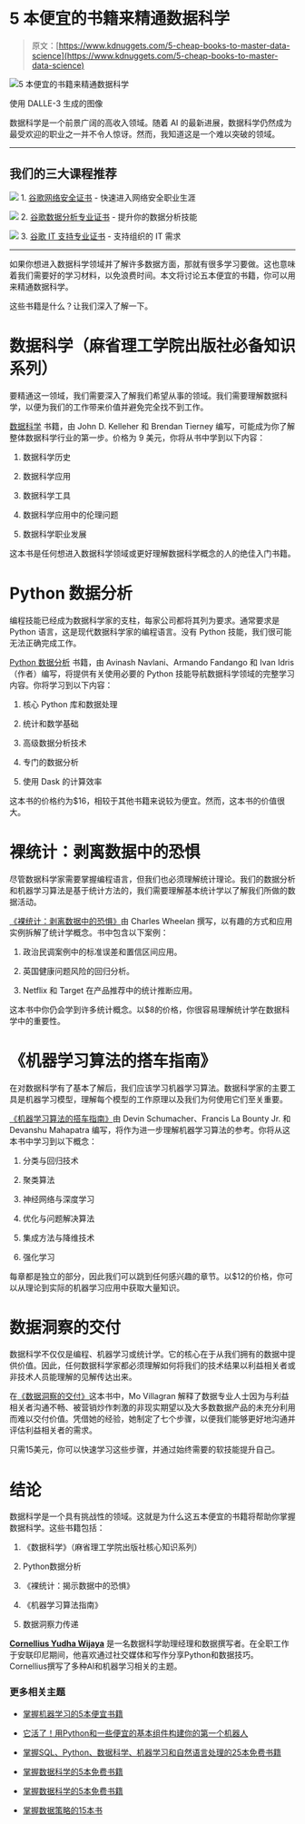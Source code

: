 # 5 本便宜的书籍来精通数据科学

> 原文：[https://www.kdnuggets.com/5-cheap-books-to-master-data-science](https://www.kdnuggets.com/5-cheap-books-to-master-data-science)

![5 本便宜的书籍来精通数据科学](../Images/4443dfbcfaf3dafde19feb7eeecba651.png)

使用 DALLE-3 生成的图像

数据科学是一个前景广阔的高收入领域。随着 AI 的最新进展，数据科学仍然成为最受欢迎的职业之一并不令人惊讶。然而，我知道这是一个难以突破的领域。

* * *

## 我们的三大课程推荐

![](../Images/0244c01ba9267c002ef39d4907e0b8fb.png) 1\. [谷歌网络安全证书](https://www.kdnuggets.com/google-cybersecurity) - 快速进入网络安全职业生涯

![](../Images/e225c49c3c91745821c8c0368bf04711.png) 2\. [谷歌数据分析专业证书](https://www.kdnuggets.com/google-data-analytics) - 提升你的数据分析技能

![](../Images/0244c01ba9267c002ef39d4907e0b8fb.png) 3\. [谷歌 IT 支持专业证书](https://www.kdnuggets.com/google-itsupport) - 支持组织的 IT 需求

* * *

如果你想进入数据科学领域并了解许多数据方面，那就有很多学习要做。这也意味着我们需要好的学习材料，以免浪费时间。本文将讨论五本便宜的书籍，你可以用来精通数据科学。

这些书籍是什么？让我们深入了解一下。

# 数据科学（麻省理工学院出版社必备知识系列）

要精通这一领域，我们需要深入了解我们希望从事的领域。我们需要理解数据科学，以便为我们的工作带来价值并避免完全找不到工作。

[数据科学](https://www.amazon.com/Data-Science-Press-Essential-Knowledge-ebook/dp/B08BT6M8JR) 书籍，由 John D. Kelleher 和 Brendan Tierney 编写，可能成为你了解整体数据科学行业的第一步。价格为 9 美元，你将从书中学到以下内容：

1.  数据科学历史

1.  数据科学应用

1.  数据科学工具

1.  数据科学应用中的伦理问题

1.  数据科学职业发展

这本书是任何想进入数据科学领域或更好理解数据科学概念的人的绝佳入门书籍。

# Python 数据分析

编程技能已经成为数据科学家的支柱，每家公司都将其列为要求。通常要求是 Python 语言，这是现代数据科学家的编程语言。没有 Python 技能，我们很可能无法正确完成工作。

[Python 数据分析](https://www.amazon.com/Python-Data-Analysis-collection-visualization-ebook/dp/B0859CVGB4/) 书籍，由 Avinash Navlani、Armando Fandango 和 Ivan Idris（作者）编写，将提供有关使用必要的 Python 技能导航数据科学领域的完整学习内容。你将学习到以下内容：

1.  核心 Python 库和数据处理

1.  统计和数学基础

1.  高级数据分析技术

1.  专门的数据分析

1.  使用 Dask 的计算效率

这本书的价格约为$16，相较于其他书籍来说较为便宜。然而，这本书的价值很大。

# 裸统计：剥离数据中的恐惧

尽管数据科学家需要掌握编程语言，但我们也必须理解统计理论。我们的数据分析和机器学习算法是基于统计方法的，我们需要理解基本统计学以了解我们所做的数据活动。

[《裸统计：剥离数据中的恐惧》](https://www.amazon.com/Naked-Statistics-Stripping-Dread-Data/dp/039334777X)由 Charles Wheelan 撰写，以有趣的方式和应用实例拆解了统计学概念。书中包含以下案例：

1.  政治民调案例中的标准误差和置信区间应用。

1.  英国健康问题风险的回归分析。

1.  Netflix 和 Target 在产品推荐中的统计推断应用。

这本书中你仍会学到许多统计概念。以$8的价格，你很容易理解统计学在数据科学中的重要性。

# 《机器学习算法的搭车指南》

在对数据科学有了基本了解后，我们应该学习机器学习算法。数据科学家的主要工具是机器学习模型，理解每个模型的工作原理以及我们为何使用它们至关重要。

[《机器学习算法的搭车指南》](https://www.amazon.com/Hitchhikers-Guide-Machine-Learning-Algorithms/dp/B0CDNGTG6Z)由 Devin Schumacher、Francis La Bounty Jr. 和 Devanshu Mahapatra 编写，将作为进一步理解机器学习算法的参考。你将从这本书中学习到以下概念：

1.  分类与回归技术

1.  聚类算法

1.  神经网络与深度学习

1.  优化与问题解决算法

1.  集成方法与降维技术

1.  强化学习

每章都是独立的部分，因此我们可以跳到任何感兴趣的章节。以$12的价格，你可以从理论到实际的机器学习应用中获取大量知识。

# 数据洞察的交付

数据科学不仅仅是编程、机器学习或统计学。它的核心在于从我们拥有的数据中提供价值。因此，任何数据科学家都必须理解如何将我们的技术结果以利益相关者或非技术人员能理解的见解传达出来。

在[《数据洞察的交付》](https://www.amazon.com/dp/B0C9S86T7J)这本书中，Mo Villagran 解释了数据专业人士因为与利益相关者沟通不畅、被营销炒作刺激的非现实期望以及大多数数据产品的未充分利用而难以交付价值。凭借她的经验，她制定了七个步骤，以便我们能够更好地沟通并评估利益相关者的需求。

只需15美元，你可以快速学习这些步骤，并通过始终需要的软技能提升自己。

# 结论

数据科学是一个具有挑战性的领域。这就是为什么这五本便宜的书籍将帮助你掌握数据科学。这些书籍包括：

1.  《数据科学》（麻省理工学院出版社核心知识系列）

1.  Python数据分析

1.  《裸统计：揭示数据中的恐惧》

1.  《机器学习算法指南》

1.  数据洞察力传递

**[Cornellius Yudha Wijaya](https://www.linkedin.com/in/cornellius-yudha-wijaya/)** 是一名数据科学助理经理和数据撰写者。在全职工作于安联印尼期间，他喜欢通过社交媒体和写作分享Python和数据技巧。Cornellius撰写了多种AI和机器学习相关的主题。

### 更多相关主题

+   [掌握机器学习的5本便宜书籍](https://www.kdnuggets.com/5-cheap-books-to-master-machine-learning)

+   [它活了！用Python和一些便宜的基本组件构建你的第一个机器人](https://www.kdnuggets.com/2023/06/manning-build-first-robots-python-cheap-basic-components.html)

+   [掌握SQL、Python、数据科学、机器学习和自然语言处理的25本免费书籍](https://www.kdnuggets.com/25-free-books-to-master-sql-python-data-science-machine-learning-and-natural-language-processing)

+   [掌握数据科学的5本免费书籍](https://www.kdnuggets.com/5-free-books-to-master-data-science)

+   [掌握数据科学的5本免费书籍](https://www.kdnuggets.com/5-free-books-to-master-statistics-for-data-science)

+   [掌握数据策略的15本书](https://www.kdnuggets.com/2022/06/top-15-books-master-data-strategy.html)
